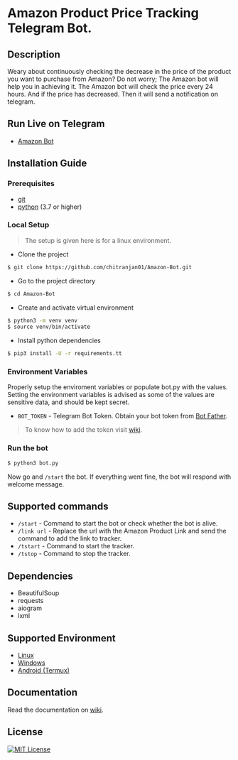 # Amazon Product Price Tracking Telegram Bot.
## Description
Weary about continuously checking the decrease in the price of the product you want to purchase from Amazon? Do not worry; The Amazon bot will help you in achieving it. The Amazon bot will check the price every 24 hours. And if the price has decreased. Then it will send a notification on telegram.
## Run Live on Telegram
* [Amazon Bot](https://telegram.dog/AmazonPriceRangeBot)
## Installation Guide
### Prerequisites
* [git](https://git-scm.com/)
* [python](https://www.python.org/) (3.7 or higher)
### Local Setup
> The setup is given here is for a linux environment.
* Clone the project
```bash
$ git clone https://github.com/chitranjan01/Amazon-Bot.git
```
* Go to the project directory
```bash
$ cd Amazon-Bot
```
* Create and activate virtual environment
```bash
$ python3 -m venv venv
$ source venv/bin/activate
```
* Install python dependencies
```bash
$ pip3 install -U -r requirements.tt
```
### Environment Variables
Properly setup the enviroment variables or populate bot.py with the values. Setting the environment variables is advised as some of the values are sensitive data, and should be kept secret. 
* ```BOT_TOKEN``` - Telegram Bot Token. Obtain your bot token from [Bot Father](https://t.me/BotFather).
> To know how to add the token visit [wiki](https://github.com/chitranjan01/Amazon-Bot/wiki/Installation#linux).
### Run the bot
```bash
$ python3 bot.py
```
Now go and ```/start``` the bot. If everything went fine, the bot will respond with welcome message.
## Supported commands
* ```/start``` - Command to start the bot or check whether the bot is alive.
* ```/link url``` - Replace the url with the Amazon Product Link and send the command to add the link to tracker.
* ```/tstart``` - Command to start the tracker.
* ```/tstop``` - Command to stop the tracker.
## Dependencies
* BeautifulSoup
* requests
* aiogram
* lxml
## Supported Environment
* [Linux](https://github.com/chitranjan01/Amazon-Bot/wiki/Installation#linux)
* [Windows](https://github.com/chitranjan01/Amazon-Bot/wiki/Installation#windows)
* [Android (Termux)](https://github.com/chitranjan01/Amazon-Bot/wiki/Installation#android)
## Documentation
Read the documentation on [wiki](https://github.com/chitranjan01/Amazon-Bot/wiki).
## License
[![MIT License](https://img.shields.io/badge/License-MIT-green.svg)](https://choosealicense.com/licenses/mit/)
